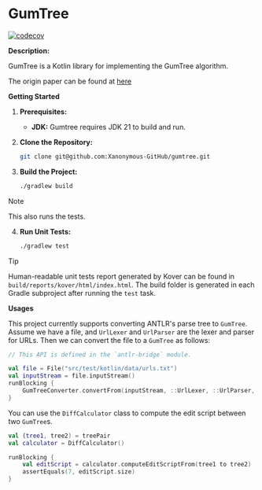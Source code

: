 # GumTree

[![codecov](https://codecov.io/github/Xanonymous-GitHub/gumtree/graph/badge.svg?token=APHSDWWVC4)](https://codecov.io/github/Xanonymous-GitHub/gumtree)

**Description:**

GumTree is a Kotlin library for implementing the GumTree algorithm.

The origin paper can be found at [here](https://doi.org/10.1145/2642937.2642982)

**Getting Started**

1. **Prerequisites:**
    * **JDK:** Gumtree requires JDK 21 to build and run. 

2. **Clone the Repository:**
   ```bash
   git clone git@github.com:Xanonymous-GitHub/gumtree.git
   ```

3. **Build the Project:**
   ```bash
   ./gradlew build
   ```

> [!NOTE]
> This also runs the tests.

4. **Run Unit Tests:**
   ```bash
   ./gradlew test
   ```

> [!TIP]
> Human-readable unit tests report generated by Kover can be found in `build/reports/kover/html/index.html`.
> The build folder is generated in each Gradle subproject after running the `test` task.

**Usages**

This project currently supports converting ANTLR's parse tree to `GumTree`.
Assume we have a file, and `UrlLexer` and `UrlParser` are the lexer and parser for URLs.
Then we can convert the file to a `GumTree` as follows:

```kotlin
// This API is defined in the `antlr-bridge` module.

val file = File("src/test/kotlin/data/urls.txt")
val inputStream = file.inputStream()
runBlocking {
    GumTreeConverter.convertFrom(inputStream, ::UrlLexer, ::UrlParser, UrlParser::url)
}
```

You can use the `DiffCalculator` class to compute the edit script between two `GumTree`s.

```kotlin
val (tree1, tree2) = treePair
val calculator = DiffCalculator()

runBlocking {
    val editScript = calculator.computeEditScriptFrom(tree1 to tree2)
    assertEquals(7, editScript.size)
}
```

